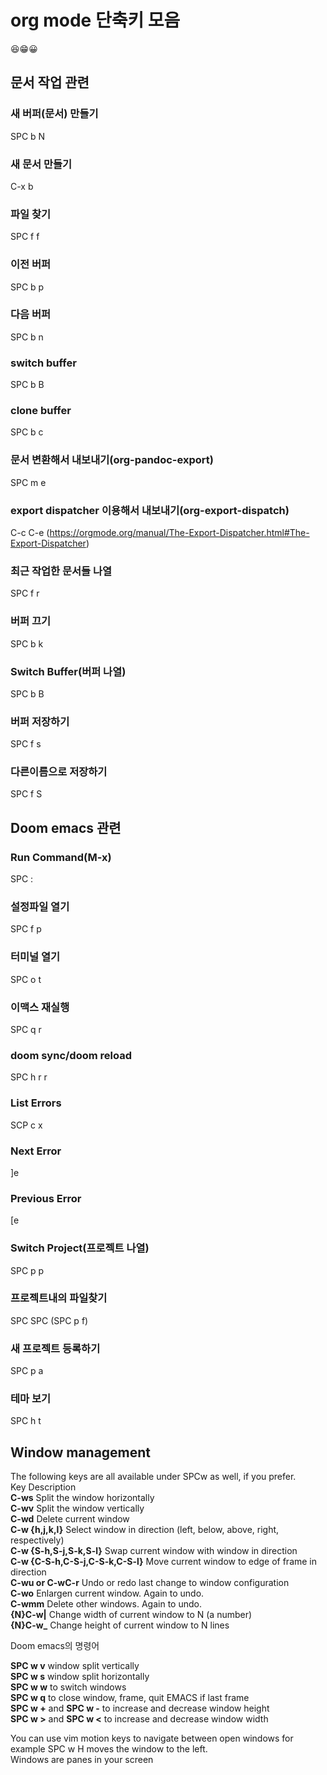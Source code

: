 

# org mode 단축키 모음

😆😁😀


## 문서 작업 관련


### 새 버퍼(문서) 만들기

SPC b N


### 새 문서 만들기

C-x b


### 파일 찾기

SPC f f


### 이전 버퍼

SPC b p


### 다음 버퍼

SPC b n


### switch buffer

SPC b B


### clone buffer

SPC b c


### 문서 변환해서 내보내기(org-pandoc-export)

SPC m e


### export dispatcher 이용해서 내보내기(org-export-dispatch)

C-c C-e (<https://orgmode.org/manual/The-Export-Dispatcher.html#The-Export-Dispatcher>)


### 최근 작업한 문서들 나열

SPC f r


### 버퍼 끄기

SPC b k


### Switch Buffer(버퍼 나열)

SPC b B


### 버퍼 저장하기

SPC f s


### 다른이름으로 저장하기

SPC f S


## Doom emacs 관련


### Run Command(M-x)

SPC :


### 설정파일 열기

SPC f p


### 터미널 열기

SPC o t


### 이맥스 재실행

SPC q r


### doom sync/doom reload

SPC h r r


### List Errors

SCP c x


### Next Error

]e


### Previous Error

[e


### Switch Project(프로젝트 나열)

SPC p p


### 프로젝트내의 파일찾기

SPC SPC (SPC p f)


### 새 프로젝트 등록하기

SPC p a


### 테마 보기

SPC h t


## Window management

The following keys are all available under SPCw as well, if you prefer.   
Key 	Description   
**C-ws**  Split the window horizontally   
**C-wv**  Split the window vertically   
**C-wd**  Delete current window   
**C-w {h,j,k,l}**  Select window in direction (left, below, above, right, respectively)   
**C-w {S-h,S-j,S-k,S-l}**  Swap current window with window in direction   
**C-w {C-S-h,C-S-j,C-S-k,C-S-l}**  Move current window to edge of frame in direction   
**C-wu or C-wC-r**  Undo or redo last change to window configuration   
**C-wo**  Enlargen current window. Again to undo.   
**C-wmm**  Delete other windows. Again to undo.   
**{N}C-w|**  Change width of current window to N (a number)   
**{N}C-w\_**  Change height of current window to N lines   

Doom emacs의 명령어

**SPC w v** window split vertically   
**SPC w s** window split horizontally   
**SPC w w** to switch windows   
**SPC w q** to close window, frame, quit EMACS if last frame   
**SPC w +** and **SPC w -** to increase and decrease window height   
**SPC w >** and **SPC w <** to increase and decrease window width   

You can use vim motion keys to navigate between open windows for example SPC w H moves the window to the left.   
Windows are panes in your screen

